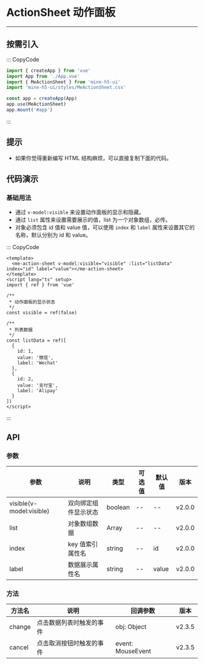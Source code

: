 # ActionSheet 动作面板

---

## 按需引入

::: CopyCode

```js
import { createApp } from 'vue'
import App from './App.vue'
import { MeActionSheet } from 'mine-h5-ui'
import 'mine-h5-ui/styles/MeActionSheet.css'

const app = createApp(App)
app.use(MeActionSheet)
app.mount('#app')
```

:::

## 提示

- 如果你觉得重新编写 HTML 结构麻烦，可以直接复制下面的代码。

## 代码演示

### 基础用法

- 通过 `v-model:visible` 来设置动作面板的显示和隐藏。
- 通过 `list` 属性来设置需要展示的值，list 为一个对象数组，必传。
- 对象必须包含 id 值和 value 值，可以使用 `index` 和 `label` 属性来设置其它的名称，默认分别为 id 和 value。

::: CopyCode

```vue
<template>
  <me-action-sheet v-model:visible="visible" :list="listData" index="id" label="value"></me-action-sheet>
</template>
<script lang="ts" setup>
import { ref } from 'vue'

/**
 * 动作面板的显示状态
 */
const visible = ref(false)

/**
 * 列表数据
 */
const listData = ref([
  {
    id: 1,
    value: '微信',
    label: 'Wechat'
  },
  {
    id: 2,
    value: '支付宝',
    label: 'Alipay'
  }
])
</script>
```

:::

## API

### 参数

| 参数                     | 说明                 | 类型    | 可选值 | 默认值 | 版本   |
| ------------------------ | -------------------- | ------- | ------ | ------ | ------ |
| visible(v-model:visible) | 双向绑定组件显示状态 | boolean | --     | --     | v2.0.0 |
| list                     | 对象数组数据         | Array   | --     | --     | v2.0.0 |
| index                    | key 值索引属性名     | string  | --     | id     | v2.0.0 |
| label                    | 数据展示属性名       | string  | --     | value  | v2.0.0 |

### 方法

| 方法名 | 说明                     | 回调参数          | 版本   |
| ------ | ------------------------ | ----------------- | ------ |
| change | 点击数据列表时触发的事件 | obj: Object       | v2.3.5 |
| cancel | 点击取消按钮时触发的事件 | event: MouseEvent | v2.3.5 |
